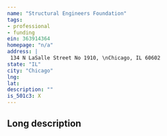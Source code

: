 ```yaml
---
name: "Structural Engineers Foundation"
tags:
- professional
- funding
ein: 363914364
homepage: "n/a"
address: |
 134 N LaSalle Street No 1910, \nChicago, IL 60602
state: "IL"
city: "Chicago"
lng: 
lat: 
description: ""
is_501c3: X
---
```


## Long description


